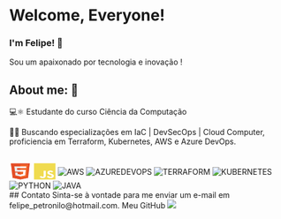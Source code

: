 # Welcome, Everyone!
### I'm Felipe! 🥷
Sou um apaixonado por tecnologia e inovação !
## About me: 👋
💻⚛ Estudante do curso Ciência da Computação

🧑‍💻 Buscando especializações em IaC | DevSecOps | Cloud Computer, proficiencia em Terraform, Kubernetes, AWS e Azure DevOps.

<div style="display: inline_block"><br>
  <img align="center" alt="HTML5" height="30" width="40" src="https://raw.githubusercontent.com/devicons/devicon/master/icons/html5/html5-original.svg">
  <img align="center" alt="JS" height="30" width="40" src="https://raw.githubusercontent.com/devicons/devicon/master/icons/javascript/javascript-plain.svg">
  <img align="center" alt="AWS"height="30" width="40" src="https://cdn.jsdelivr.net/gh/devicons/devicon/icons/amazonwebservices/amazonwebservices-original-wordmark.svg">
  <img align="center" alt="AZUREDEVOPS"height="30" width="40" src="https://cdn.jsdelivr.net/gh/devicons/devicon/icons/azuredevops/azuredevops-original.svg">
  <img align="center" alt="TERRAFORM"height="30" width="40" src="https://cdn.jsdelivr.net/gh/devicons/devicon/icons/terraform/terraform-original.svg">
  <img align="center" alt="KUBERNETES"height="30" width="40" src="https://cdn.jsdelivr.net/gh/devicons/devicon/icons/kubernetes/kubernetes-original.svg">
  <img align="center" alt="PYTHON" height="30" width="40" src="https://cdn.jsdelivr.net/gh/devicons/devicon/icons/python/python-original.svg">
  <img align="center" alt="JAVA" height="30" width="40" src="https://cdn.jsdelivr.net/gh/devicons/devicon/icons/java/java-original.svg">
</div>

<div> 
## Contato
Sinta-se à vontade para me enviar um e-mail em felipe_petronilo@hotmail.com.
Meu GitHub <a href = "https://github.com/FelipePetronilo"><img src="file:///C:/Users/flimadeolive/Downloads/github-mark-c791e9551fe4/github-mark/github-mark.svg" target="_blank"></a>
 

</div>

<!--
**FelipePetronilo/FelipePetronilo** is a ✨ _special_ ✨ repository because its `README.md` (this file) appears on your GitHub profile.
Here are some ideas to get you started:

- 🔭 I’m currently working on ...
- 🌱 I’m currently learning ...
- 👯 I’m looking to collaborate on ...
- 🤔 I’m looking for help with ...
- 💬 Ask me about ...
- 📫 How to reach me: ...
- 😄 Pronouns: ...
- ⚡ Fun fact: ...
-->
